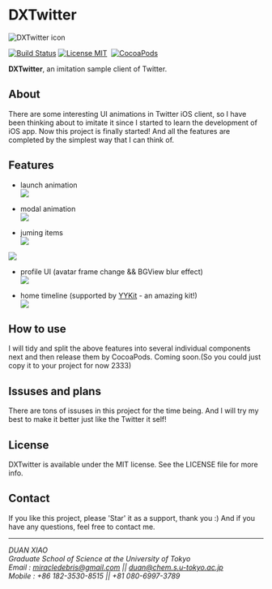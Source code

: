 DXTwitter
=

![DXTwitter icon](https://upload.wikimedia.org/wikipedia/de/thumb/9/9f/Twitter_bird_logo_2012.svg/154px-Twitter_bird_logo_2012.svg.png)

[![Build Status](https://travis-ci.org/ibireme/YYKit.svg?branch=master)](https://travis-ci.org/ibireme/YYKit)
[![License MIT](https://img.shields.io/badge/license-MIT-green.svg?style=flat)](https://raw.githubusercontent.com/ibireme/YYKit/master/LICENSE)&nbsp;
[![CocoaPods](https://img.shields.io/cocoapods/p/RAMAnimatedTabBarController.svg)](http://cocoapods.org/pods/RAMAnimatedTabBarController)

**DXTwitter**, an imitation sample client of Twitter. 

About
-
There are some interesting UI animations in Twitter iOS client, so I have been thinking about to imitate it since I started to learn the development of iOS app. Now this project is finally started! And all the features are completed by the simplest way that I can think of.

Features
-
  
* launch animation  
![](http://i.giphy.com/3o7btRuUe4hEayabIs.gif)

* modal animation  
![](http://i.giphy.com/3o7bu0WjTTFOp1Ony8.gif)

* juming items  
![](http://i.giphy.com/l0IxZQyAszAZKf4Qg.gif)

![](https://media.giphy.com/media/3og0IzEDSf1Q6gUw6c/source.gif)

* profile UI (avatar frame change && BGView blur effect)  
![](http://i.giphy.com/l0Iy8JfgxyERjNScU.gif)

* home timeline (supported by [YYKit](https://github.com/ibireme/YYKit "YYKit") - an amazing kit!)  
![](http://i.giphy.com/3og0IvZeuUyyJqQyLS.gif)

How to use
-
I will tidy and split the above features into several individual components next and then release them by CocoaPods. Coming soon.(So you could just copy it to your project for now 2333)

Issuses and plans
-
There are tons of issuses in this project for the time being. And I will try my best to make it better just like the Twitter it self! 

License
-
DXTwitter is available under the MIT license. See the LICENSE file for more info.

Contact
-
If you like this project, please 'Star' it as a support, thank you :) And if you have any questions, feel free to contact me.  

---
*DUAN XIAO*  
*Graduate School of Science at the University of Tokyo*  
*Email : <miracledebris@gmail.com> || <duan@chem.s.u-tokyo.ac.jp>*  
*Mobile : +86 182-3530-8515 || +81 080-6997-3789*
